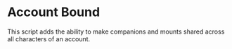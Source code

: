 # Account Bound
This script adds the ability to make companions and mounts shared across all characters of an account.
